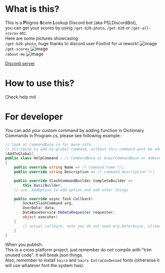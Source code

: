 # What is this?
This is a **P**higros **S**core **L**ookup Discord bot (aka PSLDiscordBot),<br/>
you can get your scores by using `/get-b20-photo`, `/get-b20` or `/get-all-scores` etc.<br/>
Here are some pictures showcasing: <br/>
`/get-b20-photo`, huge thanks to discord user Foxtrot for ui rework!
![image](https://github.com/yt6983138/PSLDiscordBot/assets/83499886/01cb62a6-d6c5-4ff5-aab9-cc40051973c2) <br/>
`/get-scores`
![image](https://github.com/yt6983138/PSLDiscordBot/assets/83499886/5aa82534-e8c1-41d7-9637-626032242d4b) <br/>
`/about-me`
![image](https://github.com/yt6983138/PSLDiscordBot/assets/83499886/31d92024-dc5e-4819-9638-a4adffe802c8) <br/>

[Discord server](https://discord.gg/b6a4RjEnEC)
# How to use this?
Check help.md
# For developer
You can add your custom command by adding function in Dictionary Commands in Program.cs, please see following example:
```c#
// look at CommandBase.cs for more info
// attribute to add to global command, without this command wont be added
[AddToGlobal]
public class HelpCommand : // CommandBase or GuestCommandBase or AdminCommandBase, depends on comand type
{
	public override string Name => /* command name */;
	public override string Description => /* command description */;

	public override SlashCommandBuilder CompleteBuilder =>
		this.BasicBuilder;
	// use .AddOption to add option and add other things

	public override async Task Callback(
		SocketSlashCommand arg, 
		UserData? data, 
		DataBaseService.DbDataRequester requester, 
		object executer)
	{
		// actual callback, note you do not need arg.DeferAsync, already did that in Execute
	}
}
```
When you publish: <br/>
This is a cross platform project, just remember do not compile with "trim unused code", it will break json things. <br/>
Also, remember to install `Saira` and `Saira ExtraCondensed` fonts (otherwise it will use whatever font the system has).
